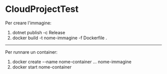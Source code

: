 # CloudProjectTest
 
Per creare l'immagine:
1. dotnet publish -c Release
2. docker build -t nome-immagine -f Dockerfile .
-------------------------------------
Per runnare un container:
1. docker create --name nome-container ... nome-immagine
2. docker start nome-container
